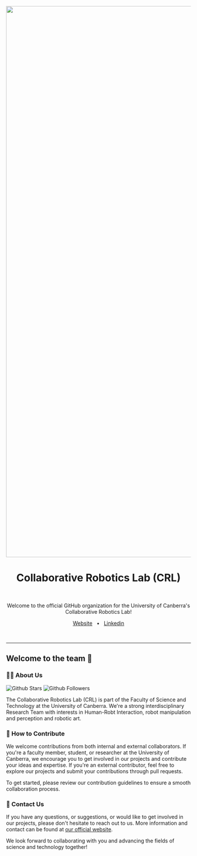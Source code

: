 <img src="https://github.com/CollaborativeRoboticsLab/collaborativeroboticslab.github.io/blob/main/assets/images/crl_icon.png" width="1500" alt-text="UC - SciTech" />

<div align="center">
  <h1>Collaborative Robotics Lab (CRL)</h1>

  <br />
  <p>Welcome to the official GitHub organization for the University of Canberra's Collaborative Robotics Lab!</p>

  <a href="https://www.canberra.edu.au/uc-research/faculty-research-centres/hct/areas-of-research/robotics">Website</a>
  <span>&nbsp;&nbsp;•&nbsp;&nbsp;</span>
  <a href="https://www.linkedin.com/company/collaborative-robotics-lab/">Linkedin</a>
  
  <br />
  <hr />
</div>

## Welcome to the team 🙌

### 🙋‍♀️ About Us

![Github Stars](https://img.shields.io/github/stars/CollaborativeRoboticsLab?logo=github&color=414D61)
![Github Followers](https://img.shields.io/github/followers/CollaborativeRoboticsLab?logo=github&color=414D61)

The Collaborative Robotics Lab (CRL) is part of the Faculty of Science and Technology at the University of Canberra. We're a strong interdisciplinary Research Team with interests in Human-Robt Interaction, robot manipulation and perception and robotic art.

### 🌈 How to Contribute

We welcome contributions from both internal and external collaborators. If you're a faculty member, student, or researcher at the University of Canberra, we encourage you to get involved in our projects and contribute your ideas and expertise. If you're an external contributor, feel free to explore our projects and submit your contributions through pull requests.

To get started, please review our contribution guidelines to ensure a smooth collaboration process.

### 👋 Contact Us

If you have any questions, or suggestions, or would like to get involved in our projects, please don't hesitate to reach out to us. More information and contact can be found at [our official website](https://www.canberra.edu.au/uc-research/faculty-research-centres/hct/areas-of-research/robotics).

We look forward to collaborating with you and advancing the fields of science and technology together!
